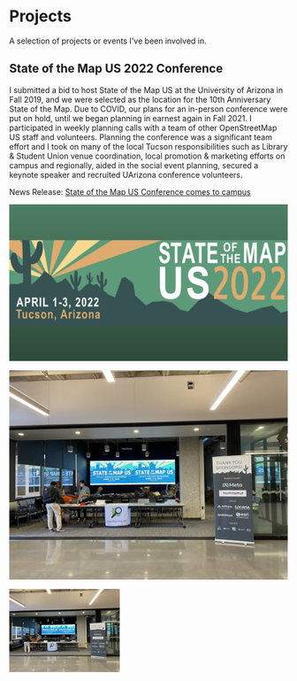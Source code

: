 # Projects
A selection of projects or events I've been involved in.

## State of the Map US 2022 Conference
I submitted a bid to host State of the Map US at the University of Arizona in Fall 2019, and we were selected as the location for the 10th Anniversary State of the Map. Due to COVID, our plans for an in-person conference were put on hold, until we began planning in earnest again in Fall 2021. I participated in weekly planning calls with a team of other OpenStreetMap US staff and volunteers. Planning the conference was a significant team effort and I took on many of the local Tucson responsibilities such as Library & Student Union venue coordination, local promotion & marketing efforts on campus and regionally, aided in the social event planning, secured a keynote speaker and recruited UArizona conference volunteers. 

News Release: [State of the Map US Conference comes to campus](https://new.library.arizona.edu/news/state-map-us-conference-comes-campus)

![image info](https://github.com/kcarini/kcarini.github.io/blob/main/assets/img/state-of-map-us-conference.png)

![image info](https://github.com/kcarini/kcarini.github.io/blob/main/assets/img/sotmus_catalyst.jpeg)

<img src="https://github.com/kcarini/kcarini.github.io/blob/main/assets/img/sotmus_catalyst.jpeg" alt="isolated" width="200"/>
